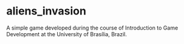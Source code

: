 # aliens_invasion
A simple game developed during the course of Introduction to Game Development at the University of Brasília, Brazil.
